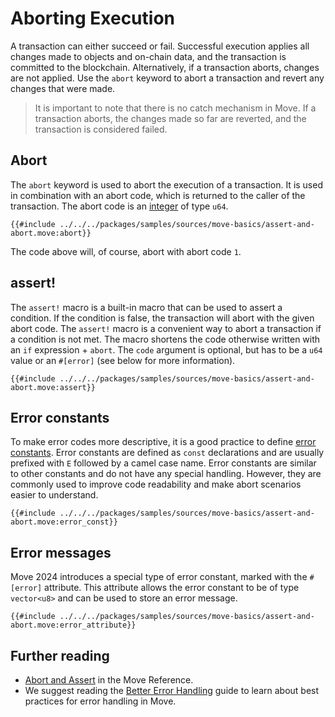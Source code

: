 # Aborting Execution

<!-- Consider "aborting execution" -->

<!--

Chapter: Basic Syntax
Goal: Introduce abort keyword and `assert!` macro.
Notes:
    - previous chapter mentions constants
    - error constants standard ECamelCase
    - `assert!` macro
    - asserts should go before the main logic
    - Move has no catch mechanism
    - abort codes are local to the module
    - there are no error messages emitted
    - error codes should handle all possible scenarios in this module

Links:
    - constants (previous section)
 -->

A transaction can either succeed or fail. Successful execution applies all changes made to
objects and on-chain data, and the transaction is committed to the blockchain. Alternatively, if a
transaction aborts, changes are not applied. Use the `abort` keyword to abort a transaction
and revert any changes that were made.

> It is important to note that there is no catch mechanism in Move. If a transaction aborts, the
> changes made so far are reverted, and the transaction is considered failed.

## Abort

The `abort` keyword is used to abort the execution of a transaction. It is used in combination with
an abort code, which is returned to the caller of the transaction. The abort code is an
[integer](./primitive-types.md) of type `u64`.

```move
{{#include ../../../packages/samples/sources/move-basics/assert-and-abort.move:abort}}
```

The code above will, of course, abort with abort code `1`.

## assert!

The `assert!` macro is a built-in macro that can be used to assert a condition. If the condition is
false, the transaction will abort with the given abort code. The `assert!` macro is a convenient way
to abort a transaction if a condition is not met. The macro shortens the code otherwise written with
an `if` expression + `abort`. The `code` argument is optional, but has to be a `u64` value or an
`#[error]` (see below for more information).

```move
{{#include ../../../packages/samples/sources/move-basics/assert-and-abort.move:assert}}
```

## Error constants

To make error codes more descriptive, it is a good practice to define
[error constants](./constants.md). Error constants are defined as `const` declarations and are
usually prefixed with `E` followed by a camel case name. Error constants are similar to other constants
and do not have any special handling. However, they are commonly used to improve code readability and
make abort scenarios easier to understand.

```move
{{#include ../../../packages/samples/sources/move-basics/assert-and-abort.move:error_const}}
```

## Error messages

Move 2024 introduces a special type of error constant, marked with the `#[error]` attribute. This
attribute allows the error constant to be of type `vector<u8>` and can be used to store an error
message.

```move
{{#include ../../../packages/samples/sources/move-basics/assert-and-abort.move:error_attribute}}
```

## Further reading

- [Abort and Assert](/reference/abort-and-assert.html) in the Move Reference.
- We suggest reading the [Better Error Handling](./../guides/better-error-handling.md) guide to
  learn about best practices for error handling in Move.

